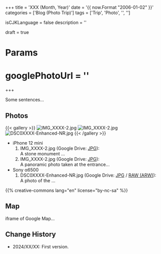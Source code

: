 +++
title = 'XXX (Month, Year)'
date = '{{ now.Format "2006-01-02" }}'
categories = ['Blog (Photo Trip)']
tags = ['Trip', 'Photo', '<Prefecture>', '<Place>']

isCJKLanguage = false
description = ''

draft = true

# Params
# googlePhotoUrl = ''
+++


Some sentences...


## Photos

{{< gallery >}}
  <img src="IMG_XXXX-2.jpg" alt="IMG_XXXX-2.jpg" class="grid-w50" />
  <img src="IMG_XXXX-2.jpg" alt="IMG_XXXX-2.jpg" class="grid-w50" />
  <img src="DSC0XXXX-Enhanced-NR.jpg" alt="DSC0XXXX-Enhanced-NR.jpg" class="grid-w60" />
{{< /gallery >}}


- iPhone 12 mini
    1. IMG\_XXXX-2.jpg (Google Drive: [JPG](#)):  
       A stone monument ...
    1. IMG\_XXXX-2.jpg (Google Drive: [JPG](#)):  
       A panoramic photo taken at the entrance...
- Sony α6500
    1. DSC0XXXX-Enhanced-NR.jpg (Google Drive: [JPG](#) / [RAW (ARW)](#)):  
       A photo of the ...


{{% creative-commons lang="en" license="by-nc-sa" %}}


## Map

iframe of Google Map...


## Change History

- 2024/XX/XX: First version.


